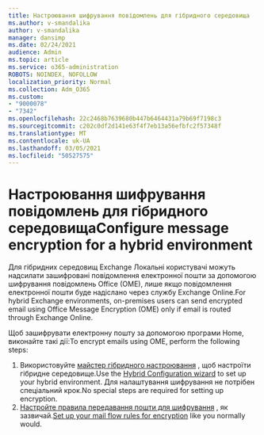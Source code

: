 ```yaml
---
title: Настроювання шифрування повідомлень для гібридного середовища
ms.author: v-smandalika
author: v-smandalika
manager: dansimp
ms.date: 02/24/2021
audience: Admin
ms.topic: article
ms.service: o365-administration
ROBOTS: NOINDEX, NOFOLLOW
localization_priority: Normal
ms.collection: Adm_O365
ms.custom:
- "9000078"
- "7342"
ms.openlocfilehash: 22c2468b7639680b447b6464431a79b69f7198c3
ms.sourcegitcommit: c202c0df2d141e63f4f7eb13a56efbfc2f57348f
ms.translationtype: MT
ms.contentlocale: uk-UA
ms.lasthandoff: 03/05/2021
ms.locfileid: "50527575"
---
```

# <a name="configure-message-encryption-for-a-hybrid-environment"></a><span data-ttu-id="be426-102">Настроювання шифрування повідомлень для гібридного середовища</span><span class="sxs-lookup"><span data-stu-id="be426-102">Configure message encryption for a hybrid environment</span></span>

<span data-ttu-id="be426-103">Для гібридних середовищ Exchange Локальні користувачі можуть надсилати зашифровані повідомлення електронної пошти за допомогою шифрування повідомлень Office (OME), лише якщо повідомлення електронної пошти буде надіслано через службу Exchange Online.</span><span class="sxs-lookup"><span data-stu-id="be426-103">For hybrid Exchange environments, on-premises users can send encrypted email using Office Message Encryption (OME) only if email is routed through Exchange Online.</span></span>

<span data-ttu-id="be426-104">Щоб зашифрувати електронну пошту за допомогою програми Home, виконайте такі дії:</span><span class="sxs-lookup"><span data-stu-id="be426-104">To encrypt emails using OME, perform the following steps:</span></span>

1. <span data-ttu-id="be426-105">Використовуйте [майстер гібридного настроювання](https://docs.microsoft.com/Exchange/hybrid-configuration-wizard) , щоб настроїти гібридне середовище.</span><span class="sxs-lookup"><span data-stu-id="be426-105">Use the [Hybrid Configuration wizard](https://docs.microsoft.com/Exchange/hybrid-configuration-wizard) to set up your hybrid environment.</span></span> <span data-ttu-id="be426-106">Для налаштування шифрування не потрібен спеціальний крок.</span><span class="sxs-lookup"><span data-stu-id="be426-106">No special steps are required for setting up encryption.</span></span>
2. <span data-ttu-id="be426-107">[Настройте правила передавання пошти для шифрування](https://docs.microsoft.com/microsoft-365/compliance/define-mail-flow-rules-to-encrypt-email) , як зазвичай.</span><span class="sxs-lookup"><span data-stu-id="be426-107">[Set up your mail flow rules for encryption](https://docs.microsoft.com/microsoft-365/compliance/define-mail-flow-rules-to-encrypt-email) like you normally would.</span></span>


